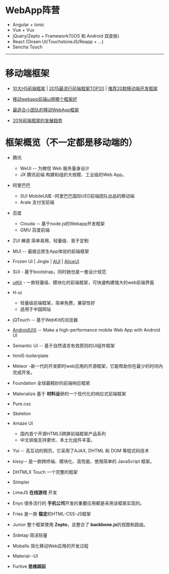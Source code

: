 # WebApp阵营

- Angular + Ionic
- Vue + Vux
- jQuery/Zepto + Framework7(iOS 和 Android 双皮肤)
- React (Onsen UI/TouchstoneJS/Reapp + ...)
- Sencha Touch

--------------------------------------------------------------------------------

# 移动端框架

- [10大H5前端框架](http://www.jianshu.com/p/f066863d5507) | [2015最流行前端框架TOP20](http://tech.163.com/16/0112/12/BD4L3NJO00094PDU.html) | [推荐20款移动端开发框架](http://www.tuicool.com/articles/nuaeee)
- [移动webapp前端ui用哪个框架好](https://www.zhihu.com/question/25754764)

- [最适合小团队的移动WebApp框架](https://www.w3ctech.com/topic/1646)

- [2016前端框架的发展趋势](http://blog.csdn.net/soindy/article/details/52387286)

# 框架概览（不一定都是移动端的）

- 腾讯

  - WeUI -- 为微信 Web 服务量身设计
  - JX 腾讯前端 构建和组织大规模、工业级的Web App。

- 阿里巴巴

  - SUI MobileUI库 -阿里巴巴国际UED前端团队出品的移动端
  - Arale 支付宝前端

- 百度

  - Clouda -- 基于node.js的Webapp开发框架
  - GMU 百度前端

- ZUI 蝉道 简单易用、轻量级、易于定制

- MUI -- 最接近原生App体验的前端框架

- Frozen UI | Jingle | [AUI](http://www.auicss.com/) | [AliceUI](https://github.com/aliceui/aliceui.github.io)

- SUI - 基于bootstrap，同时她也是一套设计规范

- [uiKit](https://github.com/uikit/uikit) - 一款轻量级、模块化的前端框架，可快速构建强大的web前端界面

- H-ui

  - 轻量级前端框架，简单免费，兼容性好
  - 适用于中国网站

- jQTouch -- 基于WebKit的浏览器

- [AndroidUIX](http://androiduix.com/) -- Make a high-performance mobile Web App with Android UI

- Semantic UI -- 基于自然语言有效原则的UI组件框架

- html5-boilerplate

- Meteor -新一代的开发即时web应用的开源框架，它能帮助你在最少的时间内完成开发。

- Foundation 全球最精妙的前端响应框架

- Materialize 基于 **材料设计**的一个现代化的响应式前端框架

- Pure.css
- Skeleton
- Amaze UI

  - 国内首个开源HTML5跨屏前端框架产品系列
  - 中文排版支持更优、本土化组件丰富。

- Yui -- 高互动的网页，它采用了AJAX, DHTML 和 DOM 等程式码技术
- kissy-- 是一款跨终端、模块化、高性能、使用简单的 JavaScript 框架。

- DHTMLX Touch 一个完整的框架

- Siimpler

- LimeJS **在线游戏** 开发

- Enyo 很多流行的 **手机公司**开发的重要应用都是采用该框架实现的。

- Fries 是一款 **稳定**的HTML-CSS-JS框架
- Junior 整个框架使用 **Zepto**，且整合了 **backbone.js**的视图和路由。
- Sidetap 简洁轻量
- Mobello 简化移动Web应用的开发过程
- Material--UI
- Furtive **思维超前**
